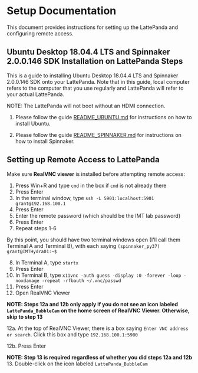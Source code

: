 # Setup Documentation

This document provides instructions for setting up the LattePanda and configuring remote access.

## Ubuntu Desktop 18.04.4 LTS and Spinnaker 2.0.0.146 SDK Installation on LattePanda Steps

This is a guide to installing Ubuntu Desktop 18.04.4 LTS and Spinnaker 2.0.0.146 SDK onto your LattePanda. Note that in this guide, local computer refers to the computer that you use regularly and LattePanda will refer to your actual LattePanda.

NOTE: The LattePanda will not boot without an HDMI connection.

1. Please follow the guide [README_UBUNTU.md](README_UBUNTU.md) for instructions on how to install Ubuntu.

2. Please follow the guide [README_SPINNAKER.md](README_SPINNAKER.md) for instructions on how to install Spinnaker.

## Setting up Remote Access to LattePanda

Make sure **RealVNC viewer** is installed before attempting remote access:

1. Press Win+R and type `cmd` in the box if `cmd` is not already there
2. Press Enter
3. In the terminal window, type `ssh -L 5901:localhost:5901 grant@192.168.100.1`
4. Press Enter
5. Enter the remote password (which should be the IMT lab password)
6. Press Enter
7. Repeat steps 1-6

By this point, you should have two terminal windows open (I'll call them Terminal A and Terminal B), with each saying `(spinnaker_py37) grant@IMTHydra01:~$`

8. In Terminal A, type `startx`
9. Press Enter
10. In Terminal B, type `x11vnc -auth guess -display :0 -forever -loop -noxdamage -repeat -rfbauth ~/.vnc/passwd`
11. Press Enter
12. Open RealVNC Viewer

**NOTE: Steps 12a and 12b only apply if you do not see an icon labeled `LattePanda_BubbleCam` on the home screen of RealVNC Viewer. Otherwise, skip to step 13**

12a. At the top of RealVNC Viewer, there is a box saying `Enter VNC address or search`. Click this box and type `192.168.100.1:5900`

12b. Press Enter

**NOTE: Step 13 is required regardless of whether you did steps 12a and 12b**
13. Double-click on the icon labeled `LattePanda_BubbleCam`